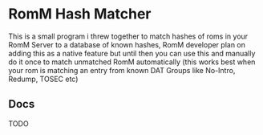 # RomM Hash Matcher

This is a small program i threw together to match hashes of roms in your RomM Server to a database of known hashes, RomM developer plan on adding this as a native feature but until then you can use this and manually do it once to match unmatched RomM automatically (this works best when your rom is matching an entry from known DAT Groups like No-Intro, Redump, TOSEC etc)

## Docs
TODO
